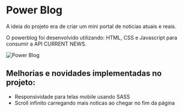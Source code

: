 <h1>Power Blog</h1>
 
 
<p>A ideia do projeto era de criar um mini portal de noticias atuais e reais.</p>
<p>O powerblog foi desenvolvido utilizando: HTML, CSS e Javascript para consumir a API CURRENT NEWS.</p>

![Power Blog](preview.gif)

<h2>Melhorias e novidades implementadas no projeto: </h2>

<ul>
  <li>Responsividade para telas mobile usando SASS</li>
  <liBusca por noticias sem recarregar a página</li>
  <li>Scroll infinito carregando mais noticas ao chegar no fim da página</li>

</ul>

